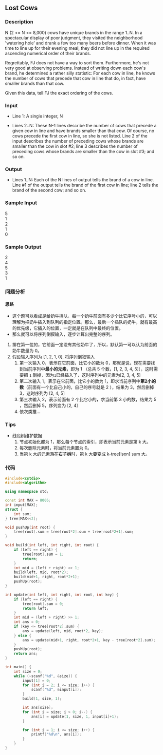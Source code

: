 ## Lost Cows

### Description
N (2 <= N <= 8,000) cows have unique brands in the range 1..N. In a spectacular display of poor judgment, they visited the neighborhood 'watering hole' and drank a few too many beers before dinner. When it was time to line up for their evening meal, they did not line up in the required ascending numerical order of their brands. 

Regrettably, FJ does not have a way to sort them. Furthermore, he's not very good at observing problems. Instead of writing down each cow's brand, he determined a rather silly statistic: For each cow in line, he knows the number of cows that precede that cow in line that do, in fact, have smaller brands than that cow. 

Given this data, tell FJ the exact ordering of the cows.

### Input
* Line 1: A single integer, N 

* Lines 2..N: These N-1 lines describe the number of cows that precede a given cow in line and have brands smaller than that cow. Of course, no cows precede the first cow in line, so she is not listed. Line 2 of the input describes the number of preceding cows whose brands are smaller than the cow in slot #2; line 3 describes the number of preceding cows whose brands are smaller than the cow in slot #3; and so on.

### Output
* Lines 1..N: Each of the N lines of output tells the brand of a cow in line. Line #1 of the output tells the brand of the first cow in line; line 2 tells the brand of the second cow; and so on.

### Sample Input
5  
1  
2  
1  
0  

### Sample Output
2  
4  
5  
3  
1  

### 问题分析
#### 思路
* 这个题可以看成是给奶牛排队，每一个奶牛前面有多少个比它序号小的，可以理解为把奶牛插入到队列的指定位置。那么，最后一个插队的奶牛，就有最高的优先级，它插入的位置，一定就是在队列中最终的位置。
* 那么就可以将序列倒叙输入，逐步计算出完整的序列。

1. 排在第一位的，它前面一定没有其他奶牛了，所以，默认第一可以认为前面的奶牛数量为 0。
1. 假设输入序列为 [1, 2, 1, 0], 将序列倒叙输入
    1. 第一次输入 0，表示在它前面，比它小的数为 0，那就是说，现在需要找到当前序列中**最小的元素**，即为 1 （总共 5 个数，[1, 2, 3, 4, 5]），这时需要把 `1` 删掉，因为`1`已经插入了，这时序列中的元素为[2, 3, 4, 5]
    1. 第二次输入 1，表示在它前面，比它小的数为 1，即求当前序列中**第2小的数**（前面有一个比自己小的，自己的序号就是 2 ），结果为 3，然后删掉 3，这时序列为 [2, 4, 5]
    1. 第三次输入 2，表示前面有 2 个比它小的，求当前第 3 小的数，结果为 5 ，然后删掉 5，序列变为 [2, 4]
    1. 依次类推...

### Tips
* 线段树维护数据
    1. 节点初始化都为 1，那么每个节点的索引，即表示当前元素是第 k 大。
    1. 每次删除元素时，将当前元素置为 0。
    1. 当第 k 大的元素落在**右子树**时，第 k 大要变成 k-tree[lson] sum 大。

### 代码
```cpp
#include<cstdio>
#include<algorithm>

using namespace std;

const int MAX = 8005;
int input[MAX];
struct {
    int sum;
} tree[MAX<<2];

void pushUp(int root) {
    tree[root].sum = tree[root*2].sum + tree[root*2+1].sum;
}

void build(int left, int right, int root) {
    if (left == right) {
        tree[root].sum = 1;
        return;
    }
    int mid = (left + right) >> 1;
    build(left, mid, root*2);
    build(mid+1, right, root*2+1);
    pushUp(root);
}

int update(int left, int right, int root, int key) {
    if (left == right) {
        tree[root].sum = 0;
        return left;
    }
    int mid = (left + right) >> 1;
    int ans = 0;
    if (key <= tree[root*2].sum) {
        ans = update(left, mid, root*2, key);
    } else {
        ans = update(mid+1, right, root*2+1, key - tree[root*2].sum);
    }
    pushUp(root);
    return ans;
}

int main() {
    int size = 0;
    while (~scanf("%d", &size)) {
        input[1] = 0;
        for (int i = 2; i <= size; i++) {
            scanf("%d", &input[i]);
        }
        build(1, size, 1);

        int ans[size];
        for (int i = size; i > 0; i--) {
            ans[i] = update(1, size, 1, input[i]+1);
        }

        for (int i = 1; i <= size; i++) {
            printf("%d\n", ans[i]);
        }
    }
}
```
